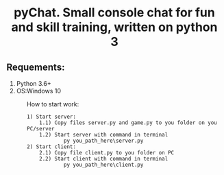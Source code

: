 <h1 align="center">
  pyChat. Small console chat for fun and skill training, written on python 3
</h1>
<h2>Requements:</h2>
<ol>
<li>Python 3.6+</li>
<li>OS:Windows 10</li>
<ol>
How to start work:
    
    1) Start server:
        1.1) Copy files server.py and game.py to you folder on you PC/server
        1.2) Start server with command in terminal
                py you_path_here\server.py
    2) Start client:
        2.1) Copy file client.py to you folder on PC
        2.2) Start client with command in terminal
                py you_path_here\client.py
